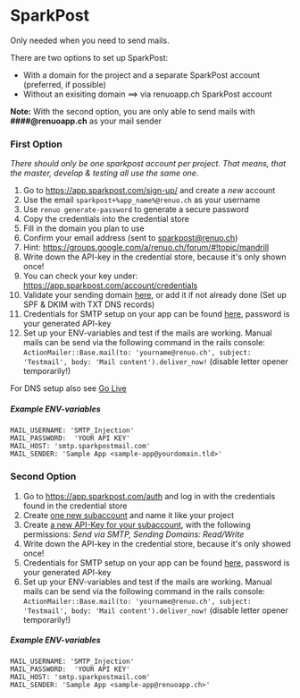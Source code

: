# SparkPost

Only needed when you need to send mails.

There are two options to set up SparkPost:

* With a domain for the project and a separate SparkPost account (preferred, if possible)
* Without an exisiting domain ==> via renuoapp.ch SparkPost account

**Note:** With the second option, you are only able to send mails with **####@renuoapp.ch** as your mail sender


### First Option

*There should only be one sparkpost account per project. That means, that the master, develop & testing all use the same one.*

1. Go to https://app.sparkpost.com/sign-up/ and create a *new* account
2. Use the email ```sparkpost+%app_name%@renuo.ch``` as your username
3. Use ```renuo generate-password``` to generate a secure password
4. Copy the credentials into the credential store
5. Fill in the domain you plan to use
6. Confirm your email address (sent to sparkpost@renuo.ch)
  1. Hint: https://groups.google.com/a/renuo.ch/forum/#!topic/mandrill
7. Write down the API-key in the credential store, because it's only shown once!
8. You can check your key under: https://app.sparkpost.com/account/credentials
9. Validate your sending domain [here](https://app.sparkpost.com/account/sending-domains), or add it if not already done (Set up SPF & DKIM with TXT DNS records)
10. Credentials for SMTP setup on your app can be found [here](https://app.sparkpost.com/account/smtp), password is your generated API-key
11. Set up your ENV-variables and test if the mails are working. Manual mails can be send via the following command in the rails console: `ActionMailer::Base.mail(to: 'yourname@renuo.ch', subject: 'Testmail', body: 'Mail content').deliver_now!` (disable letter opener temporarily!)

For DNS setup also see [Go Live](go_live.md)

##### Example ENV-variables

```
MAIL_USERNAME: 'SMTP_Injection'
MAIL_PASSWORD:  'YOUR API KEY'
MAIL_HOST: 'smtp.sparkpostmail.com'
MAIL_SENDER: 'Sample App <sample-app@yourdomain.tld>'
```

### Second Option

1. Go to https://app.sparkpost.com/auth and log in with the credentials found in the credential store
2. Create [one new subaccount](https://app.sparkpost.com/account/subaccounts) and name it like your project
3. Create [a new API-Key for your subaccount](https://app.sparkpost.com/account/credentials), with the following permissions: *Send via SMTP, Sending Domains: Read/Write*
4. Write down the API-key in the credential store, because it's only showed once!
5. Credentials for SMTP setup on your app can be found [here](https://app.sparkpost.com/account/smtp), password is your generated API-key
6. Set up your ENV-variables and test if the mails are working. Manual mails can be send via the following command in the rails console: `ActionMailer::Base.mail(to: 'yourname@renuo.ch', subject: 'Testmail', body: 'Mail content').deliver_now!` (disable letter opener temporarily!)

##### Example ENV-variables

```
MAIL_USERNAME: 'SMTP_Injection'
MAIL_PASSWORD:  'YOUR API KEY'
MAIL_HOST: 'smtp.sparkpostmail.com'
MAIL_SENDER: 'Sample App <sample-app@renuoapp.ch>'
```

